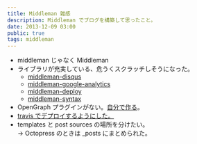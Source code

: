 ```yaml
---
title: Middleman 雑感
description: Middleman でブログを構築して思ったこと。
date: 2013-12-09 03:00
public: true
tags: middleman
---
```


* middleman じゃなく Middleman
* ライブラリが充実している、危うくスクラッチしそうになった。
	* [middleman-disqus](https://github.com/simonrice/middleman-disqus)
	* [middleman-google-analytics](https://github.com/MrJoy/middleman-google-analytics)
	* [middleman-deploy](https://github.com/tvaughan/middleman-deploy)
	* [middleman-syntax](https://github.com/middleman/middleman-syntax)
* OpenGraph プラグインがない。[自分で作る](http://ja.ngs.io/2013/12/09/middleman-opengraph/)。
* [travis でデプロイするようにした。](http://ja.ngs.io/2013/12/09/middleman-travis-ci/)
* templates と post sources の場所を分けたい。  
  -> Octopress のときは _posts にまとめられた。

